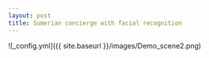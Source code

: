 ```yaml
---
layout: post
title: Sumerian concierge with facial recognition
---
```



![_config.yml]({{ site.baseurl }}/images/Demo_scene2.png)
